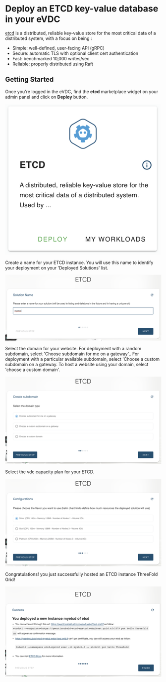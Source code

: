 # Deploy an ETCD key-value database in your eVDC

[etcd](https://etcd.io/) is a distributed, reliable key-value store for the most critical data of a distributed system, with a focus on being :

- Simple: well-defined, user-facing API (gRPC)
- Secure: automatic TLS with optional client cert authentication
- Fast: benchmarked 10,000 writes/sec
- Reliable: properly distributed using Raft

## Getting Started

Once you're logged in the eVDC, find the __etcd__ marketplace widget on your admin panel and click on __Deploy__ button.

![](img/02_evdc_etcd_widget.png ':size=200')

Create a name for your ETCD instance. You will use this name to identify your deployment on your 'Deployed Solutions' list.

![](img/03_evdc_etcd_name.png ':size=600')

Select the domain for your website. For deployment with a random subdomain, select 'Choose subdomain for me on a gateway',. For deployment with a particular available subdomain, select 'Choose a custom subdomain on a gateway. To host a website using your domain, select 'choose a custom domain'.

![](img/04_evdc_etcd_subdomain.png ':size=600')

Select the vdc capacity plan for your ETCD.

![](img/05_evdc_etcd_config.png ':size=600')

Congratulations! you just successfully hosted an ETCD instance ThreeFold Grid!

![](img/06_evdc_etcd_success.png ':size=600')

